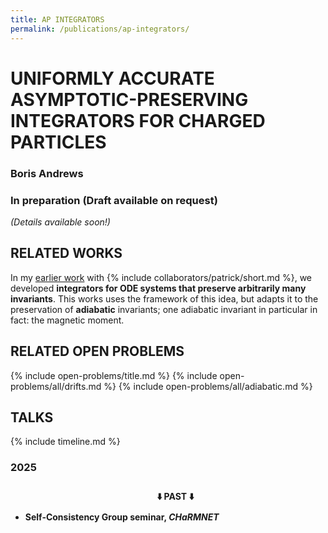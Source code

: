 ```yaml
---
title: AP INTEGRATORS
permalink: /publications/ap-integrators/
---
```


# UNIFORMLY ACCURATE ASYMPTOTIC-PRESERVING INTEGRATORS FOR CHARGED PARTICLES

### Boris Andrews

### In preparation (Draft available on request)

*(Details available soon!)*

## RELATED WORKS

In my [earlier work](/publications/sp-integrators/) with {% include collaborators/patrick/short.md %}, we developed **integrators for ODE systems that preserve arbitrarily many invariants**.
This works uses the framework of this idea, but adapts it to the preservation of **adiabatic** invariants;
one adiabatic invariant in particular in fact: the magnetic moment.

## RELATED OPEN PROBLEMS

{% include open-problems/title.md %}
{% include open-problems/all/drifts.md %}
{% include open-problems/all/adiabatic.md %}

## TALKS

{% include timeline.md %}

<div class="timeline">
  <div class="outer">
    <div class="card">
      <div class="info">
        <h3 class="title">2025</h3>
        <p><ul>
          <div style="text-align: center; padding: 10px 0;"><strong>⬇️ PAST ⬇️</strong></div>
          <li><strong>Self-Consistency Group seminar, <em>CHaRMNET</em></strong></li>
        </ul></p>
      </div>
    </div>
  </div>
</div>
